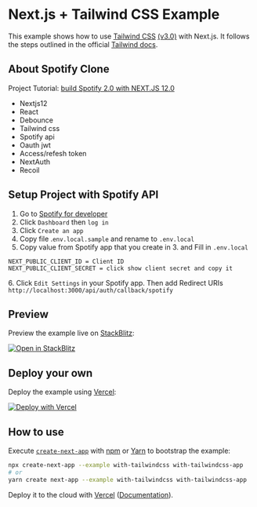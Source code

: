 # Next.js + Tailwind CSS Example

This example shows how to use [Tailwind CSS](https://tailwindcss.com/) [(v3.0)](https://tailwindcss.com/blog/tailwindcss-v3) with Next.js. It follows the steps outlined in the official [Tailwind docs](https://tailwindcss.com/docs/guides/nextjs).

## About Spotify Clone

Project Tutorial: [build Spotify 2.0 with NEXT.JS 12.0](https://www.youtube.com/watch?v=3xrko3GpYoU&list=LL&index=12&t=5989s)

* Nextjs12
* React
* Debounce
* Tailwind css
* Spotify api
* Oauth jwt
* Access/refesh token
* NextAuth
* Recoil

## Setup Project with Spotify API

1. Go to [Spotify for developer](https://developer.spotify.com/)
2. Click `Dashboard` then `log in`
3. Click `Create an app`
4. Copy file .`env.local.sample` and rename to `.env.local`
5. Copy value from Spotify app that you create in 3. and Fill in `.env.local`

```
NEXT_PUBLIC_CLIENT_ID = Client ID
NEXT_PUBLIC_CLIENT_SECRET = click show client secret and copy it
```

6\. Click `Edit Settings` in your Spotify app. Then add Redirect URIs `http://localhost:3000/api/auth/callback/spotify`

## Preview

Preview the example live on [StackBlitz](http://stackblitz.com/):

[![Open in StackBlitz](https://developer.stackblitz.com/img/open_in_stackblitz.svg)](https://stackblitz.com/github/vercel/next.js/tree/canary/examples/with-tailwindcss)

## Deploy your own

Deploy the example using [Vercel](https://vercel.com?utm_source=github&utm_medium=readme&utm_campaign=next-example):

[![Deploy with Vercel](https://vercel.com/button)](https://vercel.com/new/git/external?repository-url=https://github.com/vercel/next.js/tree/canary/examples/with-tailwindcss&project-name=with-tailwindcss&repository-name=with-tailwindcss)

## How to use

Execute [`create-next-app`](https://github.com/vercel/next.js/tree/canary/packages/create-next-app) with [npm](https://docs.npmjs.com/cli/init) or [Yarn](https://yarnpkg.com/lang/en/docs/cli/create/) to bootstrap the example:

``` bash
npx create-next-app --example with-tailwindcss with-tailwindcss-app
# or
yarn create next-app --example with-tailwindcss with-tailwindcss-app
```

Deploy it to the cloud with [Vercel](https://vercel.com/new?utm_source=github&utm_medium=readme&utm_campaign=next-example) ([Documentation](https://nextjs.org/docs/deployment)).